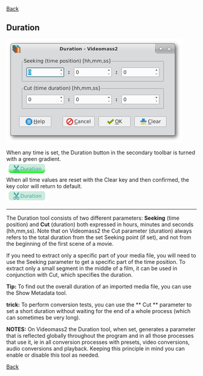 [Back](../../videomass2_use.md)

## Duration
![Image](../../images/duration.png) 

When any time is set, the Duration button in the secondary toolbar is turned with a green gradient.   
![Image](../../images/btn_durationOn.png)   
When all time values are reset with the Clear key and then confirmed, the key color will return to default.   
![Image](../../images/btn_durationOff.png)

----------------

The Duration tool consists of two different parameters: 
**Seeking** (time position) and **Cut** (duration) both expressed in hours, minutes and seconds (hh,mm,ss).
Note that on Videomass2 the Cut parameter (duration) always refers to the total duration from the set Seeking 
point (if set), and not from the beginning of the first scene of a movie.

If you need to extract only a specific part of your media file, you will need to use the Seeking parameter to get 
a specific part of the time position.
To extract only a small segment in the middle of a film, it can be used in conjunction with Cut, which specifies the 
duration.

**Tip:** To find out the overall duration of an imported media file, you can use the Show Metadata tool.

**trick:** To perform conversion tests, you can use the ** Cut ** parameter to set a short duration without 
waiting for the end of a whole process (which can sometimes be very long).

**NOTES:** On Videomass2 the Duration tool, when set, generates a parameter that is reflected globally throughout 
the program and in all those processes that use it, ie in all conversion processes with presets, video conversions, 
audio conversions and playback.
Keeping this principle in mind you can enable or disable this tool as needed.

[Back](../../videomass2_use.md)
